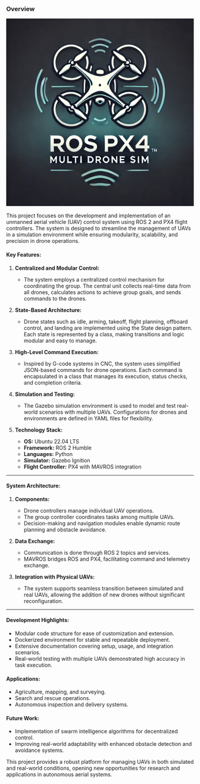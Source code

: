 ### Overview

<img src="../../media/logo.webp" alt="Project Logo" width="600"/> 

This project focuses on the development and implementation of an unmanned aerial vehicle (UAV) control system using ROS 2 and PX4 flight controllers. The system is designed to streamline the management of UAVs in a simulation environment while ensuring modularity, scalability, and precision in drone operations.

#### Key Features:
1. **Centralized and Modular Control:**
   - The system employs a centralized control mechanism for coordinating the group. The central unit collects real-time data from all drones, calculates actions to achieve group goals, and sends commands to the drones.

2. **State-Based Architecture:**
   - Drone states such as idle, arming, takeoff, flight planning, offboard control, and landing are implemented using the State design pattern. Each state is represented by a class, making transitions and logic modular and easy to manage.

3. **High-Level Command Execution:**
   - Inspired by G-code systems in CNC, the system uses simplified JSON-based commands for drone operations. Each command is encapsulated in a class that manages its execution, status checks, and completion criteria.

4. **Simulation and Testing:**
   - The Gazebo simulation environment is used to model and test real-world scenarios with multiple UAVs. Configurations for drones and environments are defined in YAML files for flexibility.

5. **Technology Stack:**
   - **OS:** Ubuntu 22.04 LTS
   - **Framework:** ROS 2 Humble
   - **Languages:** Python
   - **Simulator:** Gazebo Ignition
   - **Flight Controller:** PX4 with MAVROS integration

---

#### System Architecture:
1. **Components:**
   - Drone controllers manage individual UAV operations.
   - The group controller coordinates tasks among multiple UAVs.
   - Decision-making and navigation modules enable dynamic route planning and obstacle avoidance.

2. **Data Exchange:**
   - Communication is done through ROS 2 topics and services.
   - MAVROS bridges ROS and PX4, facilitating command and telemetry exchange.

3. **Integration with Physical UAVs:**
   - The system supports seamless transition between simulated and real UAVs, allowing the addition of new drones without significant reconfiguration.

---

#### Development Highlights:
- Modular code structure for ease of customization and extension.
- Dockerized environment for stable and repeatable deployment.
- Extensive documentation covering setup, usage, and integration scenarios.
- Real-world testing with multiple UAVs demonstrated high accuracy in task execution.

#### Applications:
- Agriculture, mapping, and surveying.
- Search and rescue operations.
- Autonomous inspection and delivery systems.

#### Future Work:
- Implementation of swarm intelligence algorithms for decentralized control.
- Improving real-world adaptability with enhanced obstacle detection and avoidance systems.

This project provides a robust platform for managing UAVs in both simulated and real-world conditions, opening new opportunities for research and applications in autonomous aerial systems.
